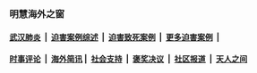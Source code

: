 
### 明慧海外之窗

####  [武汉肺炎](indexes/365.md?t=04101001) &nbsp;|&nbsp;  [迫害案例综述](indexes/328.md?t=04101001) &nbsp;|&nbsp; [迫害致死案例](indexes/277.md?t=04101001)  &nbsp;|&nbsp; [更多迫害案例](indexes/81.md?t=04101001)  &nbsp;|&nbsp; 
####  [时事评论](indexes/19.md?t=04101001) &nbsp;|&nbsp; [海外简讯](indexes/245.md?t=04101001)&nbsp;|&nbsp;  [社会支持](indexes/140.md?t=04101001) &nbsp;|&nbsp; [褒奖决议](indexes/282.md?t=04101001) &nbsp;|&nbsp; [社区报道](indexes/91.md?t=04101001)  &nbsp;|&nbsp; [天人之间](indexes/78.md?t=04101001) 

